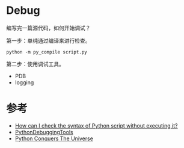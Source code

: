
# Debug

编写完一篇源代码，如何开始调试？

第一步：单纯通过编译来进行检查。

```
python -m py_compile script.py
```

第二步：使用调试工具。

- PDB
- logging


# 参考

- [How can I check the syntax of Python script without executing it?](https://stackoverflow.com/questions/4284313/how-can-i-check-the-syntax-of-python-script-without-executing-it/8437597)
- [PythonDebuggingTools](https://wiki.python.org/moin/PythonDebuggingTools)
- [Python Conquers The Universe](https://pythonconquerstheuniverse.wordpress.com/2009/09/10/debugging-in-python/)
